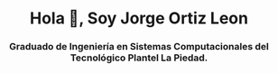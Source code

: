 <h1 align="center">Hola 👋, Soy Jorge Ortiz Leon</h1>
<h3 align="center">Graduado de Ingeniería en Sistemas Computacionales del Tecnológico Plantel La Piedad.</h3>

<br>


